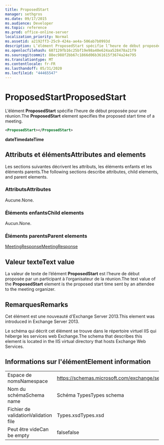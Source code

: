 ```yaml
---
title: ProposedStart
manager: sethgros
ms.date: 09/17/2015
ms.audience: Developer
ms.topic: reference
ms.prod: office-online-server
localization_priority: Normal
ms.assetid: a2192ff3-25c9-424a-ae4a-506ab7b0993d
description: L’élément ProposedStart spécifie l’heure de début proposée pour une réunion.
ms.openlocfilehash: 607129fb16c25bf19e98a40e624aa528478a21f9
ms.sourcegitcommit: 88ec988f2bb67c1866d06b361615f3674a24e795
ms.translationtype: MT
ms.contentlocale: fr-FR
ms.lasthandoff: 05/31/2020
ms.locfileid: "44465547"
---
```

# <a name="proposedstart"></a><span data-ttu-id="dc204-103">ProposedStart</span><span class="sxs-lookup"><span data-stu-id="dc204-103">ProposedStart</span></span>

<span data-ttu-id="dc204-104">L’élément **ProposedStart** spécifie l’heure de début proposée pour une réunion.</span><span class="sxs-lookup"><span data-stu-id="dc204-104">The **ProposedStart** element specifies the proposed start time of a meeting.</span></span> 
  
```XML
<ProposedStart></ProposedStart>
```

 <span data-ttu-id="dc204-105">**dateTime**</span><span class="sxs-lookup"><span data-stu-id="dc204-105">**dateTime**</span></span>
## <a name="attributes-and-elements"></a><span data-ttu-id="dc204-106">Attributs et éléments</span><span class="sxs-lookup"><span data-stu-id="dc204-106">Attributes and elements</span></span>

<span data-ttu-id="dc204-107">Les sections suivantes décrivent les attributs, les éléments enfants et les éléments parents.</span><span class="sxs-lookup"><span data-stu-id="dc204-107">The following sections describe attributes, child elements, and parent elements.</span></span>
  
### <a name="attributes"></a><span data-ttu-id="dc204-108">Attributs</span><span class="sxs-lookup"><span data-stu-id="dc204-108">Attributes</span></span>

<span data-ttu-id="dc204-109">Aucune.</span><span class="sxs-lookup"><span data-stu-id="dc204-109">None.</span></span>
  
### <a name="child-elements"></a><span data-ttu-id="dc204-110">Éléments enfants</span><span class="sxs-lookup"><span data-stu-id="dc204-110">Child elements</span></span>

<span data-ttu-id="dc204-111">Aucun.</span><span class="sxs-lookup"><span data-stu-id="dc204-111">None.</span></span>
  
### <a name="parent-elements"></a><span data-ttu-id="dc204-112">Éléments parents</span><span class="sxs-lookup"><span data-stu-id="dc204-112">Parent elements</span></span>

[<span data-ttu-id="dc204-113">MeetingResponse</span><span class="sxs-lookup"><span data-stu-id="dc204-113">MeetingResponse</span></span>](meetingresponse.md)
  
## <a name="text-value"></a><span data-ttu-id="dc204-114">Valeur texte</span><span class="sxs-lookup"><span data-stu-id="dc204-114">Text value</span></span>

<span data-ttu-id="dc204-115">La valeur de texte de l’élément **ProposedStart** est l’heure de début proposée par un participant à l’organisateur de la réunion.</span><span class="sxs-lookup"><span data-stu-id="dc204-115">The text value of the **ProposedStart** element is the proposed start time sent by an attendee to the meeting organizer.</span></span> 
  
## <a name="remarks"></a><span data-ttu-id="dc204-116">Remarques</span><span class="sxs-lookup"><span data-stu-id="dc204-116">Remarks</span></span>

<span data-ttu-id="dc204-117">Cet élément est une nouveauté d'Exchange Server 2013.</span><span class="sxs-lookup"><span data-stu-id="dc204-117">This element was introduced in Exchange Server 2013.</span></span>
  
<span data-ttu-id="dc204-118">Le schéma qui décrit cet élément se trouve dans le répertoire virtuel IIS qui héberge les services web Exchange.</span><span class="sxs-lookup"><span data-stu-id="dc204-118">The schema that describes this element is located in the IIS virtual directory that hosts Exchange Web Services.</span></span>
  
## <a name="element-information"></a><span data-ttu-id="dc204-119">Informations sur l'élément</span><span class="sxs-lookup"><span data-stu-id="dc204-119">Element information</span></span>

|||
|:-----|:-----|
|<span data-ttu-id="dc204-120">Espace de noms</span><span class="sxs-lookup"><span data-stu-id="dc204-120">Namespace</span></span>  <br/> |https://schemas.microsoft.com/exchange/services/2006/types  <br/> |
|<span data-ttu-id="dc204-121">Nom du schéma</span><span class="sxs-lookup"><span data-stu-id="dc204-121">Schema name</span></span>  <br/> |<span data-ttu-id="dc204-122">Schéma Types</span><span class="sxs-lookup"><span data-stu-id="dc204-122">Types schema</span></span>  <br/> |
|<span data-ttu-id="dc204-123">Fichier de validation</span><span class="sxs-lookup"><span data-stu-id="dc204-123">Validation file</span></span>  <br/> |<span data-ttu-id="dc204-124">Types.xsd</span><span class="sxs-lookup"><span data-stu-id="dc204-124">Types.xsd</span></span>  <br/> |
|<span data-ttu-id="dc204-125">Peut être vide</span><span class="sxs-lookup"><span data-stu-id="dc204-125">Can be empty</span></span>  <br/> |<span data-ttu-id="dc204-126">false</span><span class="sxs-lookup"><span data-stu-id="dc204-126">false</span></span>  <br/> |
   

